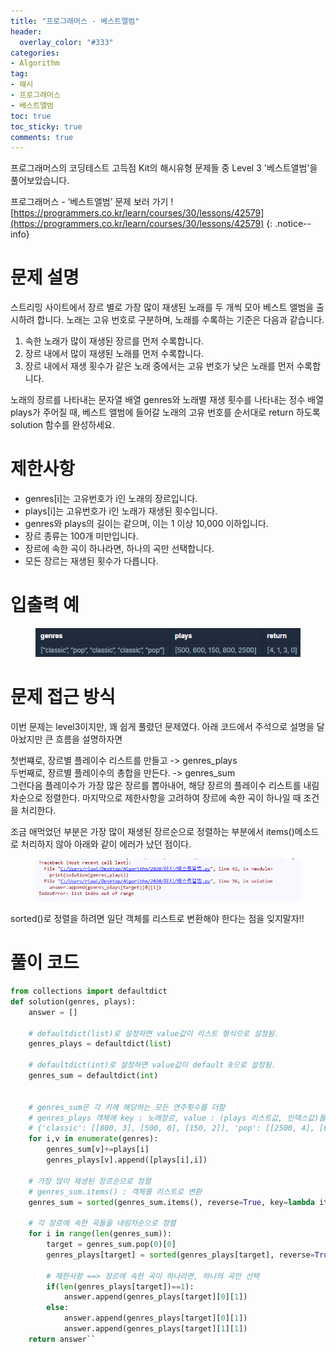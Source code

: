 ```yaml
---
title: "프로그래머스 - 베스트앨범"
header:
  overlay_color: "#333"
categories:
- Algorithm
tag: 
- 해시
- 프로그래머스
- 베스트앨범
toc: true
toc_sticky: true
comments: true
---  
```


프로그래머스의 코딩테스트 고득점 Kit의 해시유형 문제들 중 Level 3 '베스트앨범'을 풀어보았습니다.  


프로그래머스 - ‘베스트앨범’ 문제 보러 가기 !  
[https://programmers.co.kr/learn/courses/30/lessons/42579](https://programmers.co.kr/learn/courses/30/lessons/42579)
 {: .notice--info}
 
# 문제 설명  
스트리밍 사이트에서 장르 별로 가장 많이 재생된 노래를 두 개씩 모아 베스트 앨범을 출시하려 합니다. 노래는 고유 번호로 구분하며, 노래를 수록하는 기준은 다음과 같습니다.  
 
1. 속한 노래가 많이 재생된 장르를 먼저 수록합니다.  
2. 장르 내에서 많이 재생된 노래를 먼저 수록합니다.  
3. 장르 내에서 재생 횟수가 같은 노래 중에서는 고유 번호가 낮은 노래를 먼저 수록합니다.  

노래의 장르를 나타내는 문자열 배열 genres와 노래별 재생 횟수를 나타내는 정수 배열 plays가 주어질 때, 베스트 앨범에 들어갈 노래의 고유 번호를 순서대로 return 하도록 solution 함수를 완성하세요.  

# 제한사항
* genres[i]는 고유번호가 i인 노래의 장르입니다.
* plays[i]는 고유번호가 i인 노래가 재생된 횟수입니다.
* genres와 plays의 길이는 같으며, 이는 1 이상 10,000 이하입니다.
* 장르 종류는 100개 미만입니다.
* 장르에 속한 곡이 하나라면, 하나의 곡만 선택합니다.
* 모든 장르는 재생된 횟수가 다릅니다.  

# 입출력 예
<figure>
	<a href="/assets/images/algorithm/42579.PNG"><img src="/assets/images/algorithm/42579.PNG"></a>
	<figcaption><a href="/assets/images/algorithm/42579.PNG" title="베스트앨범"></a></figcaption>
</figure>

# 문제 접근 방식
이번 문제는 level3이지만, 꽤 쉽게 풀렸던 문제였다. 아래 코드에서 주석으로 설명을 달아놨지만 큰 흐름을 설명하자면  

첫번쨰로, 장르별 플레이수 리스트를 만들고  -> genres_plays  
두번째로, 장르별 플레이수의 총합을 만든다. -> genres_sum  
그런다음 플레이수가 가장 많은 장르를 뽑아내어, 해당 장르의 플레이수 리스트를 내림차순으로 정렬한다. 
마지막으로 제한사항을 고려하여 장르에 속한 곡이 하나일 때 조건을 처리한다.  

조금 애먹었던 부분은 가장 많이 재생된 장르순으로 정렬하는 부분에서 items()메소드로 처리하지 않아 아래와 같이 에러가 났던 점이다.  
<figure>
	<a href="/assets/images/algorithm/42579err.PNG"><img src="/assets/images/algorithm/42579err.PNG"></a>
	<figcaption><a href="/assets/images/algorithm/42579err.PNG" title="베스트앨범"></a></figcaption>
</figure>
sorted()로 정렬을 하려면 일단 객체를 리스트로 변환해야 한다는 점을 잊지말자!!

# 풀이 코드

```python
from collections import defaultdict
def solution(genres, plays):
    answer = []

    # defaultdict(list)로 설정하면 value값이 리스트 형식으로 설정됨.
    genres_plays = defaultdict(list)

    # defaultdict(int)로 설정하면 value값이 default 0으로 설정됨.
    genres_sum = defaultdict(int)


    # genres_sum은 각 키에 해당하는 모든 연주횟수를 더함
    # genres_plays 객체에 key : 노래장르, value : (plays 리스트값, 인덱스값)들을 묶어서 저장
    # {'classic': [[800, 3], [500, 0], [150, 2]], 'pop': [[2500, 4], [600, 1]]}
    for i,v in enumerate(genres):
        genres_sum[v]+=plays[i]
        genres_plays[v].append([plays[i],i])

    # 가장 많이 재생된 장르순으로 정렬
    # genres_sum.items() : 객체를 리스트로 변환
    genres_sum = sorted(genres_sum.items(), reverse=True, key=lambda item:item[1])

    # 각 장르에 속한 곡들을 내림차순으로 정렬
    for i in range(len(genres_sum)):
        target = genres_sum.pop(0)[0]
        genres_plays[target] = sorted(genres_plays[target], reverse=True, key=lambda item:item[0])

        # 제한사항 ==> 장르에 속한 곡이 하나라면, 하나의 곡만 선택
        if(len(genres_plays[target])==1):
            answer.append(genres_plays[target][0][1])
        else:
            answer.append(genres_plays[target][0][1])
            answer.append(genres_plays[target][1][1])
    return answer``
```
